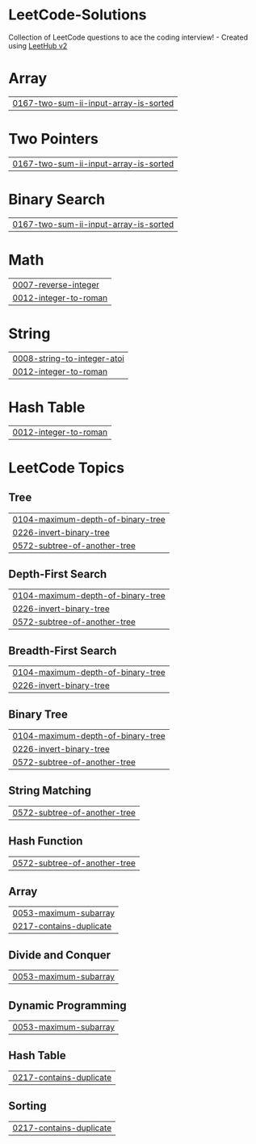 # LeetCode-Solutions
Collection of LeetCode questions to ace the coding interview! - Created using [LeetHub v2](https://github.com/arunbhardwaj/LeetHub-2.0)


# Array
|  |
| ------- |
| [0167-two-sum-ii-input-array-is-sorted](https://github.com/Harshit-BCS/LeetCode-Solutions/tree/master/0167-two-sum-ii-input-array-is-sorted) |
# Two Pointers
|  |
| ------- |
| [0167-two-sum-ii-input-array-is-sorted](https://github.com/Harshit-BCS/LeetCode-Solutions/tree/master/0167-two-sum-ii-input-array-is-sorted) |
# Binary Search
|  |
| ------- |
| [0167-two-sum-ii-input-array-is-sorted](https://github.com/Harshit-BCS/LeetCode-Solutions/tree/master/0167-two-sum-ii-input-array-is-sorted) |
# Math
|  |
| ------- |
| [0007-reverse-integer](https://github.com/Harshit-BCS/LeetCode-Solutions/tree/master/0007-reverse-integer) |
| [0012-integer-to-roman](https://github.com/Harshit-BCS/LeetCode-Solutions/tree/master/0012-integer-to-roman) |
# String
|  |
| ------- |
| [0008-string-to-integer-atoi](https://github.com/Harshit-BCS/LeetCode-Solutions/tree/master/0008-string-to-integer-atoi) |
| [0012-integer-to-roman](https://github.com/Harshit-BCS/LeetCode-Solutions/tree/master/0012-integer-to-roman) |
# Hash Table
|  |
| ------- |
| [0012-integer-to-roman](https://github.com/Harshit-BCS/LeetCode-Solutions/tree/master/0012-integer-to-roman) |
<!---LeetCode Topics Start-->
# LeetCode Topics
## Tree
|  |
| ------- |
| [0104-maximum-depth-of-binary-tree](https://github.com/Harshit-BCS/LeetCode-Solutions/tree/master/0104-maximum-depth-of-binary-tree) |
| [0226-invert-binary-tree](https://github.com/Harshit-BCS/LeetCode-Solutions/tree/master/0226-invert-binary-tree) |
| [0572-subtree-of-another-tree](https://github.com/Harshit-BCS/LeetCode-Solutions/tree/master/0572-subtree-of-another-tree) |
## Depth-First Search
|  |
| ------- |
| [0104-maximum-depth-of-binary-tree](https://github.com/Harshit-BCS/LeetCode-Solutions/tree/master/0104-maximum-depth-of-binary-tree) |
| [0226-invert-binary-tree](https://github.com/Harshit-BCS/LeetCode-Solutions/tree/master/0226-invert-binary-tree) |
| [0572-subtree-of-another-tree](https://github.com/Harshit-BCS/LeetCode-Solutions/tree/master/0572-subtree-of-another-tree) |
## Breadth-First Search
|  |
| ------- |
| [0104-maximum-depth-of-binary-tree](https://github.com/Harshit-BCS/LeetCode-Solutions/tree/master/0104-maximum-depth-of-binary-tree) |
| [0226-invert-binary-tree](https://github.com/Harshit-BCS/LeetCode-Solutions/tree/master/0226-invert-binary-tree) |
## Binary Tree
|  |
| ------- |
| [0104-maximum-depth-of-binary-tree](https://github.com/Harshit-BCS/LeetCode-Solutions/tree/master/0104-maximum-depth-of-binary-tree) |
| [0226-invert-binary-tree](https://github.com/Harshit-BCS/LeetCode-Solutions/tree/master/0226-invert-binary-tree) |
| [0572-subtree-of-another-tree](https://github.com/Harshit-BCS/LeetCode-Solutions/tree/master/0572-subtree-of-another-tree) |
## String Matching
|  |
| ------- |
| [0572-subtree-of-another-tree](https://github.com/Harshit-BCS/LeetCode-Solutions/tree/master/0572-subtree-of-another-tree) |
## Hash Function
|  |
| ------- |
| [0572-subtree-of-another-tree](https://github.com/Harshit-BCS/LeetCode-Solutions/tree/master/0572-subtree-of-another-tree) |
## Array
|  |
| ------- |
| [0053-maximum-subarray](https://github.com/Harshit-BCS/LeetCode-Solutions/tree/master/0053-maximum-subarray) |
| [0217-contains-duplicate](https://github.com/Harshit-BCS/LeetCode-Solutions/tree/master/0217-contains-duplicate) |
## Divide and Conquer
|  |
| ------- |
| [0053-maximum-subarray](https://github.com/Harshit-BCS/LeetCode-Solutions/tree/master/0053-maximum-subarray) |
## Dynamic Programming
|  |
| ------- |
| [0053-maximum-subarray](https://github.com/Harshit-BCS/LeetCode-Solutions/tree/master/0053-maximum-subarray) |
## Hash Table
|  |
| ------- |
| [0217-contains-duplicate](https://github.com/Harshit-BCS/LeetCode-Solutions/tree/master/0217-contains-duplicate) |
## Sorting
|  |
| ------- |
| [0217-contains-duplicate](https://github.com/Harshit-BCS/LeetCode-Solutions/tree/master/0217-contains-duplicate) |
<!---LeetCode Topics End-->